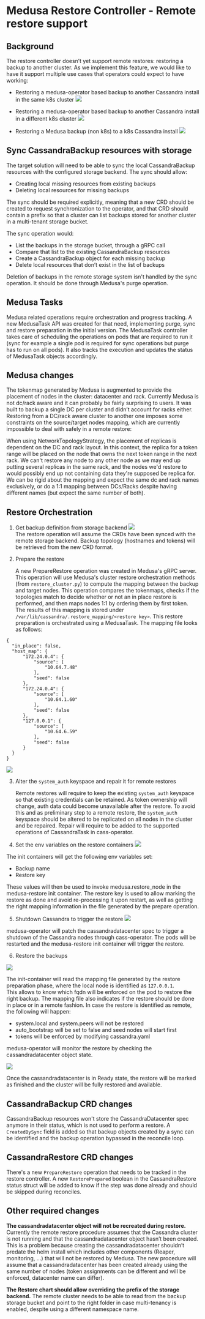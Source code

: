 # Medusa Restore Controller - Remote restore support

## Background

The restore controller doesn’t yet support remote restores: restoring a backup to another cluster.
As we implement this feature, we would like to have it support multiple use cases that operators could expect to have working:

- Restoring a medusa-operator based backup to another Cassandra install in the same k8s cluster
![](../img/medusa_k8s-new-restore-design-2.jpg)

- Restoring a medusa-operator based backup to another Cassandra install in a different k8s cluster
![](../img/medusa_k8s-new-restore-design-3.jpg)

- Restoring a Medusa backup (non k8s) to a k8s Cassandra install
![](../img/medusa_k8s-new-restore-design-1.jpg)


## Sync CassandraBackup resources with storage
The target solution will need to be able to sync the local CassandraBackup resources with the configured storage backend.
The sync should allow:

- Creating local missing resources from existing backups
- Deleting local resources for missing backups

The sync should be required explicitly, meaning that a new CRD should be created to request synchronization to the operator, and that CRD should contain a prefix so that a cluster can list backups stored for another cluster in a multi-tenant storage bucket.

The sync operation would:

- List the backups in the storage bucket, through a gRPC call
- Compare that list to the existing CassandraBackup resources
- Create a CassandraBackup object for each missing backup
- Delete local resources that don’t exist in the list of backups

Deletion of backups in the remote storage system isn't handled by the sync operation. It should be done through Medusa's purge operation.

## Medusa Tasks

Medusa related operations require orchestration and progress tracking. A new MedusaTask API was created for that need, implementing purge, sync and restore preparation in the initial version.
The MedusaTask controller takes care of scheduling the operations on pods that are required to run it (sync for example a single pod is required for sync operations but purge has to run on all pods). It also tracks the execution and updates the status of MedusaTask objects accordingly.

## Medusa changes
The tokenmap generated by Medusa is augmented to provide the placement of nodes in the cluster: datacenter and rack.
Currently Medusa is not dc/rack aware and it can probably be fairly surprising to users. It was built to backup a single DC per cluster and didn’t account for racks either.  
Restoring from a DC/rack aware cluster to another one imposes some constraints on the source/target nodes mapping, which are currently impossible to deal with safely in a remote restore: 

When using NetworkTopologyStrategy, the placement of replicas is dependent on the DC and rack layout.
In this context, the replica for a token range will be placed on the node that owns the next token range in the next rack.
We can't restore any node to any other node as we may end up putting several replicas in the same rack, and the nodes we'd restore to would possibly end up not containing data they're supposed be replica for.
We can be rigid about the mapping and expect the same dc and rack names exclusively, or do a 1:1 mapping between DCs/Racks despite having different names (but expect the same number of both).


## Restore Orchestration

1. Get backup definition from storage backend
  ![](../img/K8ssandra-new-restore-design-1.jpg)  
  The restore operation will assume the CRDs have been synced with the remote storage backend. Backup topology (hostnames and tokens) will be retrieved from the new CRD format.

2. Prepare the restore

	A new PrepareRestore operation was created in Medusa's gRPC server. This operation will use Medusa's cluster restore orchestration methods (from `restore_cluster.py`) to compute the mapping between the backup and target nodes. This operation compares the tokenmaps, checks if the topologies match to decide whether or not an in place restore is performed, and then maps nodes 1:1 by ordering them by first token.
  The results of this mapping is stored under `/var/lib/cassandra/.restore_mapping/<restore key>`.
  This restore preparation is orchestrated using a MedusaTask.
  The mapping file looks as follows:

  ```
  {
    "in_place": false,
    "host_map": {
        "172.24.0.4": {
            "source": [
                "10.64.7.48"
            ],
            "seed": false
        },
        "172.24.0.4": {
            "source": [
                "10.64.1.60"
            ],
            "seed": false
        },
        "127.0.0.1": {
            "source": [
                "10.64.6.59"
            ],
            "seed": false
        }
    }
}
  ```

![](../img/K8ssandra-new-restore-design-prepare-restore.jpg)

3. Alter the `system_auth` keyspace and repair it for remote restores

	Remote restores will require to keep the existing `system_auth` keyspace so that existing credentials can be retained. As token ownership will change, auth data could become unavailable after the restore. To avoid this and as preliminary step to a remote restore, the `system_auth` keyspace should be altered to be replicated on all nodes in the cluster and be repaired.
  Repair will require to be added to the supported operations of CassandraTask in cass-operator.

4. Set the env variables on the restore containers
![](../img/K8ssandra-new-restore-design-2.jpg)  

  The init containers will get the following env variables set:

  - Backup name
  - Restore key

  These values will then be used to invoke medusa.restore_node in the medusa-restore init container.
  The restore key is used to allow marking the restore as done and avoid re-processing it upon restart, as well as getting the right mapping information in the file generated by the prepare operation.
  

5. Shutdown Cassandra to trigger the restore
![](../img/K8ssandra-new-restore-design-3.jpg)  

  medusa-operator will patch the cassandradatacenter spec to trigger a shutdown of the Cassandra nodes through cass-operator. The pods will be restarted and the medusa-restore init container will trigger the restore.

6. Restore the backups

![](../img/K8ssandra-new-restore-design-4.jpg)  
  
  The init-container will read the mapping file generated by the restore preparation phase, where the local node is identified as `127.0.0.1`.  
  This allows to know which fqdn will be enforced on the pod to restore the right backup. The mapping file also indicates if the restore should be done in place or in a remote fashion.
  In case the restore is identified as remote, the following will happen:  

  - system.local and system.peers will not be restored
  - auto_bootstrap will be set to false and seed nodes will start first
  - tokens will be enforced by modifying cassandra.yaml

  medusa-operator will monitor the restore by checking the cassandradatacenter object state.

![](../img/K8ssandra-new-restore-design-5.jpg)  

  Once the cassandradatacenter is in Ready state, the restore will be marked as finished and the cluster will be fully restored and available.

## CassandraBackup CRD changes
CassandraBackup resources won't store the CassandraDatacenter spec anymore in their status, which is not used to perform a restore.
A `CreatedBySync` field is added so that backup objects created by a sync can be identified and the backup operation bypassed in the reconcile loop.

## CassandraRestore CRD changes
There's a new `PrepareRestore` operation that needs to be tracked in the restore controller. A new `RestorePrepared` boolean in the CassandraRestore status struct will be added to know if the step was done already and should be skipped during reconciles.

## Other required changes

**The cassandradatacenter object will not be recreated during restore.**
Currently the remote restore procedure assumes that the Cassandra cluster is not running and that the cassandradatacenter object hasn’t been created.
This is a problem because creating the cassandradatacenter shouldn’t predate the helm install which includes other components (Reaper, monitoring, …) that will not be restored by Medusa.
The new procedure will assume that a cassandradatacenter has been created already using the same number of nodes (token assignments can be different and will be enforced, datacenter name can differ). 


**The Restore chart should allow overriding the prefix of the storage backend.**
The remote cluster needs to be able to read from the backup storage bucket and point to the right folder in case multi-tenancy is enabled, despite using a different namespace name.
